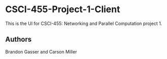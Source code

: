 # CSCI-455-Project-1-Client

This is the UI for CSCI-455: Networking and Parallel Computation project 1.

## Authors

Brandon Gasser and Carson Miller